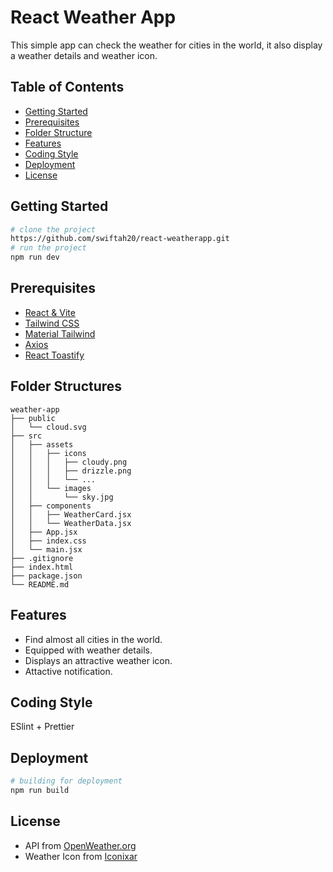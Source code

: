 # React Weather App

This simple app can check the weather for cities in the world, it also display a weather details and weather icon.

## Table of Contents

- [Getting Started](#getting-started)
- [Prerequisites](#prerequisites)
- [Folder Structure](#folder-structure)
- [Features](#features)
- [Coding Style](#coding-style)
- [Deployment](#deployment)
- [License](#license)

## Getting Started

```bash
# clone the project
https://github.com/swiftah20/react-weatherapp.git
# run the project
npm run dev
```

## Prerequisites
- [React & Vite](https://vitejs.dev/guide/)
- [Tailwind CSS](https://tailwindcss.com/)
- [Material Tailwind](https://www.material-tailwind.com/)
- [Axios](https://axios-http.com/)
- [React Toastify](https://www.npmjs.com/package/react-toastify)


## Folder Structures
```
weather-app        
├── public
│   └── cloud.svg
├── src
│   ├── assets
│   │   ├── icons
│   │   │   ├── cloudy.png
│   │   │   ├── drizzle.png
│   │   │   └── ...
│   │   └── images
│   │       └── sky.jpg
│   ├── components
│   │   ├── WeatherCard.jsx
│   │   └── WeatherData.jsx
│   ├── App.jsx
│   ├── index.css
│   └── main.jsx
├── .gitignore
├── index.html
├── package.json
└── README.md
```

## Features

- Find almost all cities in the world.
- Equipped with weather details.
- Displays an attractive weather icon.
- Attactive notification.

## Coding Style
ESlint + Prettier

## Deployment
```bash
# building for deployment
npm run build
```

## License
- API from [OpenWeather.org](https://openweathermap.org/)
- Weather Icon from [Iconixar](https://www.flaticon.com/authors/iconixar)
